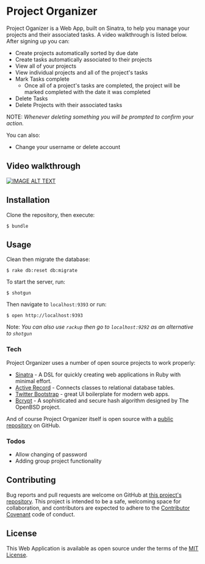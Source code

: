 # Project Organizer

Project Oganizer is a Web App, built on Sinatra, to help you manage your projects and their associated tasks.  A video walkthrough is listed below.  After signing up you can:

  - Create projects automatically sorted by due date
  - Create tasks automatically associated to their projects
  - View all of your projects
  - View individual projects and all of the project's tasks
  - Mark Tasks complete
    * Once all of a project's tasks are completed, the project will be marked completed with the date it was completed
  - Delete Tasks
  - Delete Projects with their associated tasks


  NOTE: *Whenever deleting something you will be prompted to confirm your action.*

You can also:
  - Change your username or delete account

## Video walkthrough
[![IMAGE ALT TEXT](https://img.youtube.com/vi/13SoAVfOfas/0.jpg)](http://www.youtube.com/watch?v=13SoAVfOfas "Video Title")

## Installation
Clone the repository, then execute:
```
$ bundle
```

## Usage
Clean then migrate the database:
```
$ rake db:reset db:migrate
```
To start the server, run:
```
$ shotgun
```
Then navigate to ```localhost:9393``` or run:
```
$ open http://localhost:9393
```
Note: *You can also use ```rackup``` then go to ```localhost:9292``` as an alternative to ```shotgun```*

### Tech

Project Organizer uses a number of open source projects to work properly:
* [Sinatra] - A DSL for quickly creating web applications in Ruby with minimal effort.
* [Active Record] - Connects classes to relational database tables.
* [Twitter Bootstrap] - great UI boilerplate for modern web apps.
* [Bcrypt] - A sophisticated and secure hash algorithm designed by The OpenBSD project.


And of course Project Organizer itself is open source with a [public repository][prjorg]
 on GitHub.


### Todos

 - Allow changing of password
 - Adding group project functionality

## Contributing

Bug reports and pull requests are welcome on GitHub at [this project's repository][prjorg]. This project is intended to be a safe, welcoming space for collaboration, and contributors are expected to adhere to the [Contributor Covenant](http://contributor-covenant.org) code of conduct.

## License

This Web Application is available as open source under the terms of the [MIT License](http://opensource.org/licenses/MIT).


   [prjorg]: <https://github.com/jilustrisimo/project-organizer>
   [bcrypt]: <https://rubygems.org/gems/bcrypt/versions/3.1.11>
   [Active Record]: <https://github.com/rails/rails/tree/master/activerecord>
   [Twitter Bootstrap]: <http://twitter.github.com/bootstrap/>
   [Sinatra]: <https://github.com/sinatra/sinatra>

